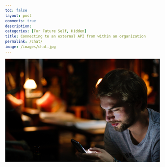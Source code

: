 ```yaml
---
toc: false
layout: post
comments: true
description: 
categories: [For Future Self, Hidden]
title: Connecting to an external API from within an organization 
permalink: /chat/
image: /images/chat.jpg
---
```

![](/images/chat.jpg)

